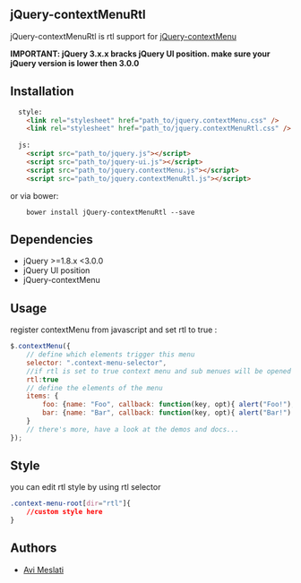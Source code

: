 ## jQuery-contextMenuRtl ##
jQuery-contextMenuRtl is rtl support for [jQuery-contextMenu](https://github.com/swisnl/jQuery-contextMenu)

__IMPORTANT: jQuery 3.x.x bracks jQuery UI position. make sure your jQuery version is lower then 3.0.0__

## Installation ##
```html
  style:
    <link rel="stylesheet" href="path_to/jquery.contextMenu.css" />
    <link rel="stylesheet" href="path_to/jquery.contextMenuRtl.css" />
  
  js:
    <script src="path_to/jquery.js"></script>
    <script src="path_to/jquery-ui.js"></script>
    <script src="path_to/jquery.contextMenu.js"></script>
    <script src="path_to/jquery.contextMenuRtl.js"></script>
```   
or via bower: <br/> 
``` 
    bower install jQuery-contextMenuRtl --save 
```

## Dependencies ##

* jQuery >=1.8.x <3.0.0
* jQuery UI position  
* jQuery-contextMenu

## Usage ##

register contextMenu from javascript and set rtl to true :

```javascript
$.contextMenu({
    // define which elements trigger this menu
    selector: ".context-menu-selector",
    //if rtl is set to true context menu and sub menues will be opened from right to left
    rtl:true
    // define the elements of the menu
    items: {
        foo: {name: "Foo", callback: function(key, opt){ alert("Foo!"); }},
        bar: {name: "Bar", callback: function(key, opt){ alert("Bar!") }}
    }
    // there's more, have a look at the demos and docs...
});
```

## Style ##
you can edit rtl style by using rtl selector

```css
.context-menu-root[dir="rtl"]{
    //custom style here
}
```

## Authors ##

* [Avi Meslati](https://github.com/avim101)
